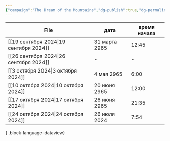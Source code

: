```yaml
---
{"campaign":"The Dream of the Mountains","dg-publish":true,"dg-permalink":"the-dream-of-the-mountains-journal","permalink":"/the-dream-of-the-mountains-journal/","dgPassFrontmatter":true}
---
```


| File                                      | дата          | время начала |
| ----------------------------------------- | ------------- | ------------ |
| [[19 сентября 2024\|19 сентября 2024]] | 31 марта 2965 | 12:45        |
| [[26 сентября 2024\|26 сентября 2024]] | \-            | \-           |
| [[3 октября 2024\|3 октября 2024]]     | 4 мая 2965    | 6:00         |
| [[10 октября 2024\|10 октября 2024]]   | 20 июня 2965  | 12:00        |
| [[17 октября 2024\|17 октября 2024]]   | 26 июня 2965  | 21:35        |
| [[24 октября 2024\|24 октября 2024]]   | 26 июля 2024  | 7:54         |

{ .block-language-dataview}